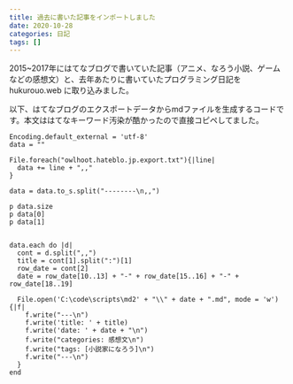 ```yaml
---
title: 過去に書いた記事をインポートしました
date: 2020-10-28
categories: 日記
tags: []
---
```


2015~2017年にはてなブログで書いていた記事（アニメ、なろう小説、ゲームなどの感想文）と、去年あたりに書いていたプログラミング日記を hukurouo.web に取り込みました。


以下、はてなブログのエクスポートデータからmdファイルを生成するコードです。本文ははてなキーワード汚染が酷かったので直接コピペしてました。

```rb[nizigazou.rb]
Encoding.default_external = 'utf-8'
data = ""

File.foreach("owlhoot.hateblo.jp.export.txt"){|line|
  data += line + ",,"
}

data = data.to_s.split("--------\n,,")

p data.size
p data[0]
p data[1]


data.each do |d|
  cont = d.split(",,")
  title = cont[1].split(":")[1]
  row_date = cont[2]
  date = row_date[10..13] + "-" + row_date[15..16] + "-" + row_date[18..19]

  File.open('C:\code\scripts\md2' + "\\" + date + ".md", mode = 'w'){|f|
    f.write("---\n")
    f.write('title: ' + title)
    f.write('date: ' + date + "\n")
    f.write("categories: 感想文\n")
    f.write("tags: [小説家になろう]\n")
    f.write("---\n")
  }
end
```